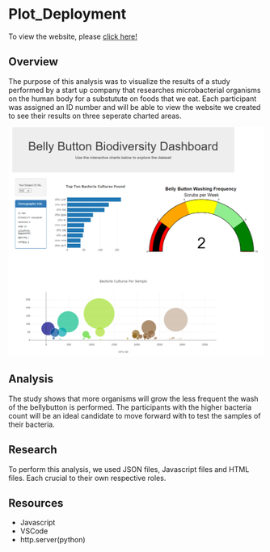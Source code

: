 # Plot_Deployment

To view the website, please [click here!](https://jgarza4903.github.io/Plot_Deployment/)

## Overview
The purpose of this analysis was to visualize the results of a study performed by a start up company that researches microbacterial organisms on the human body 
for a substutute on foods that we eat. Each participant was assigned an ID number and will be able to view the website we created to see their results on three 
seperate charted areas.

![Dashboard](https://github.com/JGarza4903/Plot_Deployment/blob/main/dashboard.png)

## Analysis
The study shows that more organisms will grow the less frequent the wash of the bellybutton is performed. The participants with the higher bacteria count will be 
an ideal candidate to move forward with to test the samples of their bacteria.

## Research
To perform this analysis, we used JSON files, Javascript files and HTML files. Each crucial to their own respective roles.

## Resources
* Javascript
* VSCode
* http.server(python)
